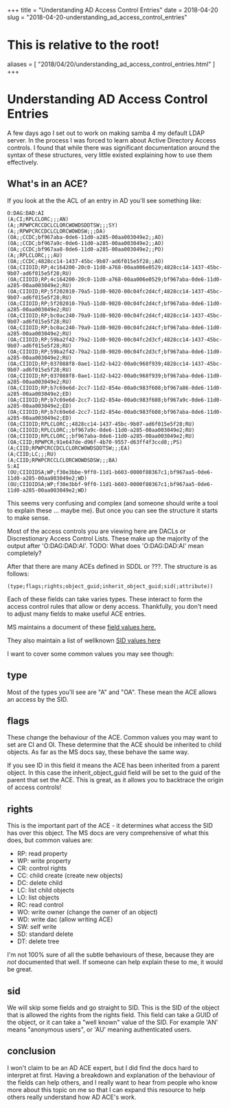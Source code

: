 +++
title = "Understanding AD Access Control Entries"
date = 2018-04-20
slug = "2018-04-20-understanding_ad_access_control_entries"
# This is relative to the root!
aliases = [ "2018/04/20/understanding_ad_access_control_entries.html" ]
+++
# Understanding AD Access Control Entries

A few days ago I set out to work on making samba 4 my default LDAP
server. In the process I was forced to learn about Active Directory
Access controls. I found that while there was significant documentation
around the syntax of these structures, very little existed explaining
how to use them effectively.

## What\'s in an ACE?

If you look at the the ACL of an entry in AD you\'ll see something like:

    O:DAG:DAD:AI
    (A;CI;RPLCLORC;;;AN)
    (A;;RPWPCRCCDCLCLORCWOWDSDDTSW;;;SY)
    (A;;RPWPCRCCDCLCLORCWOWDSW;;;DA)
    (OA;;CCDC;bf967aba-0de6-11d0-a285-00aa003049e2;;AO)
    (OA;;CCDC;bf967a9c-0de6-11d0-a285-00aa003049e2;;AO)
    (OA;;CCDC;bf967aa8-0de6-11d0-a285-00aa003049e2;;PO)
    (A;;RPLCLORC;;;AU)
    (OA;;CCDC;4828cc14-1437-45bc-9b07-ad6f015e5f28;;AO)
    (OA;CIIOID;RP;4c164200-20c0-11d0-a768-00aa006e0529;4828cc14-1437-45bc-9b07-ad6f015e5f28;RU)
    (OA;CIIOID;RP;4c164200-20c0-11d0-a768-00aa006e0529;bf967aba-0de6-11d0-a285-00aa003049e2;RU)
    (OA;CIIOID;RP;5f202010-79a5-11d0-9020-00c04fc2d4cf;4828cc14-1437-45bc-9b07-ad6f015e5f28;RU)
    (OA;CIIOID;RP;5f202010-79a5-11d0-9020-00c04fc2d4cf;bf967aba-0de6-11d0-a285-00aa003049e2;RU)
    (OA;CIIOID;RP;bc0ac240-79a9-11d0-9020-00c04fc2d4cf;4828cc14-1437-45bc-9b07-ad6f015e5f28;RU)
    (OA;CIIOID;RP;bc0ac240-79a9-11d0-9020-00c04fc2d4cf;bf967aba-0de6-11d0-a285-00aa003049e2;RU)
    (OA;CIIOID;RP;59ba2f42-79a2-11d0-9020-00c04fc2d3cf;4828cc14-1437-45bc-9b07-ad6f015e5f28;RU)
    (OA;CIIOID;RP;59ba2f42-79a2-11d0-9020-00c04fc2d3cf;bf967aba-0de6-11d0-a285-00aa003049e2;RU)
    (OA;CIIOID;RP;037088f8-0ae1-11d2-b422-00a0c968f939;4828cc14-1437-45bc-9b07-ad6f015e5f28;RU)
    (OA;CIIOID;RP;037088f8-0ae1-11d2-b422-00a0c968f939;bf967aba-0de6-11d0-a285-00aa003049e2;RU)
    (OA;CIIOID;RP;b7c69e6d-2cc7-11d2-854e-00a0c983f608;bf967a86-0de6-11d0-a285-00aa003049e2;ED)
    (OA;CIIOID;RP;b7c69e6d-2cc7-11d2-854e-00a0c983f608;bf967a9c-0de6-11d0-a285-00aa003049e2;ED)
    (OA;CIIOID;RP;b7c69e6d-2cc7-11d2-854e-00a0c983f608;bf967aba-0de6-11d0-a285-00aa003049e2;ED)
    (OA;CIIOID;RPLCLORC;;4828cc14-1437-45bc-9b07-ad6f015e5f28;RU)
    (OA;CIIOID;RPLCLORC;;bf967a9c-0de6-11d0-a285-00aa003049e2;RU)
    (OA;CIIOID;RPLCLORC;;bf967aba-0de6-11d0-a285-00aa003049e2;RU)
    (OA;CIID;RPWPCR;91e647de-d96f-4b70-9557-d63ff4f3ccd8;;PS)
    (A;CIID;RPWPCRCCDCLCLORCWOWDSDDTSW;;;EA)
    (A;CIID;LC;;;RU)
    (A;CIID;RPWPCRCCLCLORCWOWDSDSW;;;BA)
    S:AI
    (OU;CIIOIDSA;WP;f30e3bbe-9ff0-11d1-b603-0000f80367c1;bf967aa5-0de6-11d0-a285-00aa003049e2;WD)
    (OU;CIIOIDSA;WP;f30e3bbf-9ff0-11d1-b603-0000f80367c1;bf967aa5-0de6-11d0-a285-00aa003049e2;WD)

This seems very confusing and complex (and someone should write a tool
to explain these \... maybe me). But once you can see the structure it
starts to make sense.

Most of the access controls you are viewing here are DACLs or
Discrestionary Access Control Lists. These make up the majority of the
output after \'O:DAG:DAD:AI\'. TODO: What does \'O:DAG:DAD:AI\' mean
completely?

After that there are many ACEs defined in SDDL or ???. The structure is
as follows:

    (type;flags;rights;object_guid;inherit_object_guid;sid(;attribute))

Each of these fields can take varies types. These interact to form the
access control rules that allow or deny access. Thankfully, you don\'t
need to adjust many fields to make useful ACE entries.

MS maintains a document of these [field values
here.](https://msdn.microsoft.com/en-us/library/aa374928(d=printer,v=vs.85).aspx)

They also maintain a list of wellknown [SID values
here](https://msdn.microsoft.com/en-us/library/aa379602(d=printer,v=vs.85).aspx)

I want to cover some common values you may see though:

## type

Most of the types you\'ll see are \"A\" and \"OA\". These mean the ACE
allows an access by the SID.

## flags

These change the behaviour of the ACE. Common values you may want to set
are CI and OI. These determine that the ACE should be inherited to child
objects. As far as the MS docs say, these behave the same way.

If you see ID in this field it means the ACE has been inherited from a
parent object. In this case the inherit_object_guid field will be set to
the guid of the parent that set the ACE. This is great, as it allows you
to backtrace the origin of access controls!

## rights

This is the important part of the ACE - it determines what access the
SID has over this object. The MS docs are very comprehensive of what
this does, but common values are:

-   RP: read property
-   WP: write property
-   CR: control rights
-   CC: child create (create new objects)
-   DC: delete child
-   LC: list child objects
-   LO: list objects
-   RC: read control
-   WO: write owner (change the owner of an object)
-   WD: write dac (allow writing ACE)
-   SW: self write
-   SD: standard delete
-   DT: delete tree

I\'m not 100% sure of all the subtle behaviours of these, because they
are *not* documented that well. If someone can help explain these to me,
it would be great.

## sid

We will skip some fields and go straight to SID. This is the SID of the
object that is allowed the rights from the rights field. This field can
take a GUID of the object, or it can take a \"well known\" value of the
SID. For example \'AN\' means \"anonymous users\", or \'AU\' meaning
authenticated users.

## conclusion

I won\'t claim to be an AD ACE expert, but I did find the docs hard to
interpret at first. Having a breakdown and explanation of the behaviour
of the fields can help others, and I really want to hear from people who
know more about this topic on me so that I can expand this resource to
help others really understand how AD ACE\'s work.

